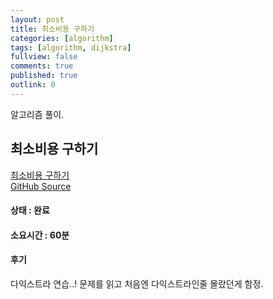 ```yaml
---
layout: post  
title: 최소비용 구하기  
categories: [algorithm]  
tags: [algorithm, dijkstra]  
fullview: false  
comments: true  
published: true  
outlink: 0  
---
```


알고리즘 풀이.

최소비용 구하기
-----

[최소비용 구하기](https://www.acmicpc.net/problem/1916)  
[GitHub Source](https://github.com/kingbbode/algorithm-source/tree/master/src/problem1916)

#### 상태 : 완료

#### 소요시간 : 60분

#### 후기

다익스트라 연습..! 문제를 읽고 처음엔 다익스트라인줄 몰랐던게 함정.
